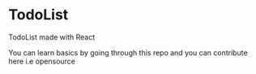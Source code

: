 # TodoList
TodoList made with React

You can learn basics by going through this repo and you can contribute here i.e opensource
